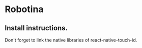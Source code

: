 # Robotina

## Install instructions.
Don't forget to link the native libraries of react-native-touch-id.